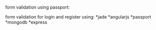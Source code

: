 form validation using passport:

form validation for login and register using:
   *jade
   *angularjs
   *passport
   *mongodb
   *express
   

